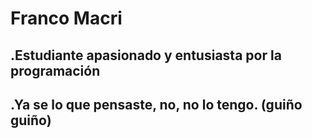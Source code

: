 # **Franco Macri**

## .Estudiante apasionado y entusiasta por la programación 
## .Ya se lo que pensaste, no, no lo tengo. (guiño guiño)

